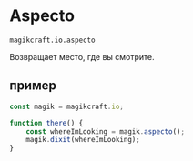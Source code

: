 
# Aspecto

`magikcraft.io.aspecto`

Возвращает место, где вы смотрите.

## пример

```javascript
const magik = magikcraft.io;

function there() {
    const whereImLooking = magik.aspecto();
    magik.dixit(whereImLooking);
}
```